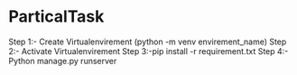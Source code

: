 # ParticalTask
Step 1:- Create Virtualenvirement (python -m venv envirement_name)
Step 2:- Activate Virtualenvirement
Step 3:-pip install -r requirement.txt
Step 4:- Python manage.py runserver

